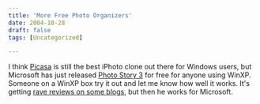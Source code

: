 ```yaml
---
title: 'More Free Photo Organizers'
date: 2004-10-28
draft: false
tags: [Uncategorized]

---
```


I think [Picasa](http://www.picasa.com/content/download.php?sourceid=awd&subid=ha-picbd&cv=1) is still the best iPhoto clone out there for Windows users, but Microsoft has just released [Photo Story 3](http://www.microsoft.com/windowsxp/using/digitalphotography/photostory/default.mspx) for free for anyone using WinXP. Someone on a WinXP box try it out and let me know how well it works. It's getting [rave reviews on some blogs](http://radio.weblogs.com/0001011/2004/10/28.html#a8529), but then he works for Microsoft.